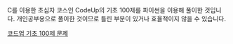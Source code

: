 C를 이용한 초심자 코스인 CodeUp의 기초 100제를 파이썬을 이용해 풀이한 것입니다.
개인공부용으로 풀이한 것이므로 틀린 부분이 있거나 효율적이지 않을 수 있습니다. 

[코드업 기초 100제 문제](https://codeup.kr/problemsetsol.php?psid=23)

